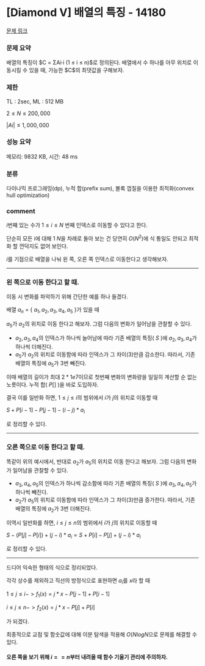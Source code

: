 
# [Diamond V] 배열의 특징 - 14180

[문제 링크](https://www.acmicpc.net/problem/14180)

### 문제 요약

<p> 배열의 특징이 $C = ΣAi·i (1 ≤ i ≤ n)$로 정의된다. 배열에서 수 하나를 아무 위치로 이동시킬 수 있을 때, 가능한 $C$의 최댓값을 구해보자. </p>

### 제한

TL : 2sec, ML : 512 MB

$2 ≤ N ≤ 200,000$

$|Ai| ≤ 1,000,000$

### 성능 요약

메모리: 9832 KB, 시간: 48 ms

### 분류

다이나믹 프로그래밍(dp), 누적 합(prefix sum), 볼록 껍질을 이용한 최적화(convex hull optimization)

### comment

$i$번째 있는 수가 $1 ≤ i ≤ N$ 번째 인덱스로 이동할 수 있다고 한다.

단순히 모든 i에 대해 $1 ~ N$을 차례로 돌아 보는 건 당연히 $O(N^2)$에 식 통일도 안되고 최적화 할 껀덕지도 없어 보인다.

$i$를 기점으로 배열을 나눠 왼 쪽, 오른 쪽 인덱스로 이동한다고 생각해보자.

-----------------------------------------------------------------------------------------------------------------------------------------------------------------------

### 왼 쪽으로 이동 한다고 할 때.

이동 시 변화를 파악하기 위해 간단한 예를 하나 들겠다.

배열 $a_n$ = { $a_1, a_2, a_3, a_4, a_5$ }가 있을 때

$a_5$가 $a_2$의 위치로 이동 한다고 해보자. 그럼 다음의 변화가 일어남을 관찰할 수 있다.

* $a_2, a_3, a_4$의 인덱스가 하나씩 늘어남에 따라 기존 배열의 특징( $S$ )에 $a_2, a_3, a_4$가 하나씩 더해진다.
* $a_5$가 $a_2$의 위치로 이동함에 따라 인덱스가 그 차이(3)만큼 감소한다. 따라서, 기존 배열의 특징에 $a_5$가 3번 빼진다.

이때 배열의 길이가 최대 $2 * 1e7$이므로 첫번째 변화의 변화량을 일일히 계산할 순 없는 노릇이다. 누적 합( $P[]$ )을 바로 도입하자.

결국 이를 일반화 하면, $1 ≤ j ≤ i$의 범위에서 $i$가 $j$의 위치로 이동할 때

$S + P[i - 1] - P[j - 1] - (i - j) * a_i$

로 정리할 수 있다.

-----------------------------------------------------------------------------------------------------------------------------------------------------------------------

### 오른 쪽으로 이동 한다고 할 때.

똑같이 위의 예시에서, 반대로 $a_2$가 $a_5$의 위치로 이동 한다고 해보자. 그럼 다음의 변화가 일어남을 관찰할 수 있다.

* $a_3, a_4, a_5$의 인덱스가 하나씩 감소함에 따라 기존 배열의 특징( $S$ )에 $a_3, a_4, a_5$가 하나씩 빼진다.
* $a_2$가 $a_5$의 위치로 이동함에 따라 인덱스가 그 차이(3)만큼 증가한다. 따라서, 기존 배열의 특징에 $a_2$가 3번 더해진다.

이역시 일반화를 하면, $i ≤ j ≤ n$의 범위에서 $i$가 $j$의 위치로 이동할 때

$S - (P[j] - P[i]) + (j - i) * a_i = S + P[i] - P[j] + (j - i) * a_i$

로 정리할 수 있다.

-----------------------------------------------------------------------------------------------------------------------------------------------------------------------

드디어 익숙한 형태의 식으로 정리되었다.

각각 상수를 제외하고 직선의 방정식으로 표현하면 $a_i$를 $x$라 할 때

$1 ≤ j ≤ i -> f_1(x) = j * x - P[j - 1] + P[i - 1]$

$i ≤ j ≤ n -> f_2(x) = j * x - P[j] + P[i]$

가 되겠다.

최종적으로 교점 및 함숫값에 대해 이분 탐색을 적용해 $O(N log N$으로 문제를 해결할 수 있다.

#### 오른 쪽을 보기 위해 $i == n$부터 내려올 때 함수 기울기 관리에 주의하자.
